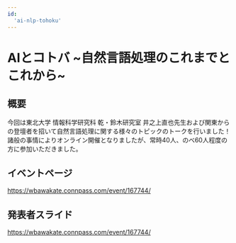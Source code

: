 ```yaml
---
id:
  'ai-nlp-tohoku'
---
```


# AIとコトバ ~自然言語処理のこれまでとこれから~

## 概要
今回は東北大学 情報科学研究科 乾・鈴木研究室 井之上直也先生および関東からの登壇者を招いて自然言語処理に関する様々のトピックのトークを行いました！諸般の事情によりオンライン開催となりましたが、常時40人、のべ60人程度の方に参加いただきました。

## イベントページ
https://wbawakate.connpass.com/event/167744/

## 発表者スライド
https://wbawakate.connpass.com/event/167744/
